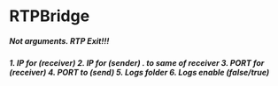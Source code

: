 # RTPBridge

<h5>Not arguments. RTP Exit!!!<h5>
1. IP for (receiver)
2. IP for (sender) . <none> to same of receiver
3. PORT for (receiver)
4. PORT to (send)
5. Logs folder
6. Logs enable (false/true)